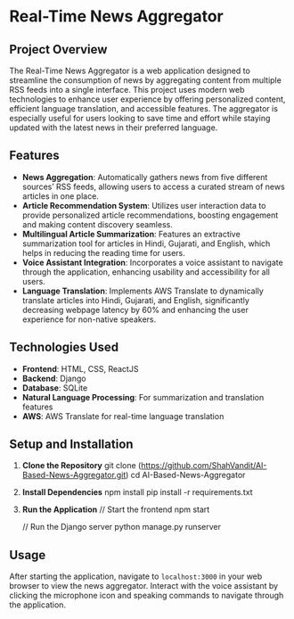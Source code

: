 # Real-Time News Aggregator

## Project Overview
The Real-Time News Aggregator is a web application designed to streamline the consumption of news by aggregating content from multiple RSS feeds into a single interface. This project uses modern web technologies to enhance user experience by offering personalized content, efficient language translation, and accessible features. The aggregator is especially useful for users looking to save time and effort while staying updated with the latest news in their preferred language.

## Features
- **News Aggregation**: Automatically gathers news from five different sources’ RSS feeds, allowing users to access a curated stream of news articles in one place.
- **Article Recommendation System**: Utilizes user interaction data to provide personalized article recommendations, boosting engagement and making content discovery seamless.
- **Multilingual Article Summarization**: Features an extractive summarization tool for articles in Hindi, Gujarati, and English, which helps in reducing the reading time for users.
- **Voice Assistant Integration**: Incorporates a voice assistant to navigate through the application, enhancing usability and accessibility for all users.
- **Language Translation**: Implements AWS Translate to dynamically translate articles into Hindi, Gujarati, and English, significantly decreasing webpage latency by 60% and enhancing the user experience for non-native speakers.

## Technologies Used
- **Frontend**: HTML, CSS, ReactJS
- **Backend**: Django
- **Database**: SQLite
- **Natural Language Processing**: For summarization and translation features
- **AWS**: AWS Translate for real-time language translation

## Setup and Installation
1. **Clone the Repository**
   git clone (https://github.com/ShahVandit/AI-Based-News-Aggregator.git)
   cd AI-Based-News-Aggregator

2. **Install Dependencies**
   npm install
   pip install -r requirements.txt

3. **Run the Application**
   // Start the frontend
   npm start

   // Run the Django server
   python manage.py runserver

## Usage
After starting the application, navigate to `localhost:3000` in your web browser to view the news aggregator. Interact with the voice assistant by clicking the microphone icon and speaking commands to navigate through the application.

